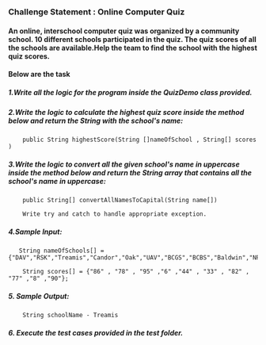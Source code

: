 ### Challenge Statement : Online Computer Quiz

#### An online, interschool computer quiz was organized by a community school. 10 different schools participated in the quiz. The quiz scores of all the schools are available.Help the team to find the school with the highest quiz scores. ​

#### Below are the task 

##### 1.Write all the logic for the program inside the QuizDemo class provided.

##### 2.Write the logic to calculate the highest quiz score inside the method below and return the String with the school's name:

        public String highestScore(String []nameOfSchool , String[] scores )

##### 3.Write the logic to convert all the given school's name in uppercase inside the method below and return the String array that contains all the school's name in uppercase:

        public String[] convertAllNamesToCapital(String name[])

        Write try and catch to handle appropriate exception.

##### 4.Sample Input:

       String nameOfSchools[] = {"DAV","RSK","Treamis","Candor","Oak","UAV","BCGS","BCBS","Baldwin","NPS"};

        String scores[] = {"86" , "78" , "95" ,"6" ,"44" , "33" , "82" , "77" ,"8" ,"90"};

##### 5. Sample Output:

        String schoolName - Treamis

##### 6. Execute the test cases provided in the test folder.